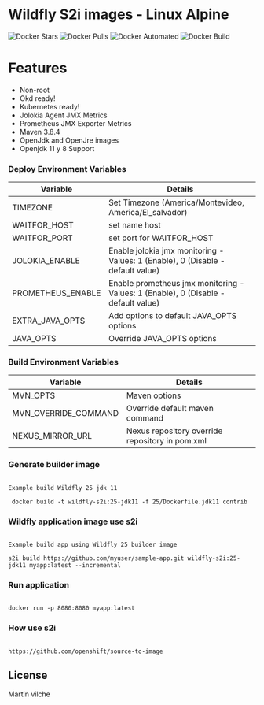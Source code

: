 # Wildfly S2i images - Linux Alpine

![Docker Stars](https://img.shields.io/docker/stars/mvilche/wildfly-s2i.svg)
![Docker Pulls](https://img.shields.io/docker/pulls/mvilche/wildfly-s2i.svg)
![Docker Automated](https://img.shields.io/docker/cloud/automated/mvilche/wildfly-s2i)
![Docker Build](https://img.shields.io/docker/cloud/build/mvilche/wildfly-s2i)


# Features

- Non-root
- Okd ready!
- Kubernetes ready!
- Jolokia Agent JMX Metrics
- Prometheus JMX Exporter Metrics
- Maven 3.8.4
- OpenJdk and OpenJre images
- Openjdk 11 y 8 Support


### Deploy Environment Variables 


| Variable | Details |
| ------ | ------ |
| TIMEZONE | Set Timezone (America/Montevideo, America/El_salvador) |
| WAITFOR_HOST | set name host |
| WAITFOR_PORT | set port for WAITFOR_HOST |
| JOLOKIA_ENABLE | Enable jolokia jmx monitoring - Values: 1 (Enable), 0 (Disable - default value)|
| PROMETHEUS_ENABLE | Enable prometheus jmx monitoring - Values: 1 (Enable), 0 (Disable - default value)|
| EXTRA_JAVA_OPTS | Add options to default JAVA_OPTS options |
| JAVA_OPTS | Override JAVA_OPTS options |



### Build Environment Variables 

| Variable | Details |
| ------ | ------ |
| MVN_OPTS | Maven options |
| MVN_OVERRIDE_COMMAND | Override default maven command |
| NEXUS_MIRROR_URL | Nexus repository override repository in pom.xml |




### Generate builder image

```console

Example build Wildfly 25 jdk 11

 docker build -t wildfly-s2i:25-jdk11 -f 25/Dockerfile.jdk11 contrib

```

### Wildfly application image use s2i

```console

Example build app using Wildfly 25 builder image

s2i build https://github.com/myuser/sample-app.git wildfly-s2i:25-jdk11 myapp:latest --incremental

```


### Run application

```console

docker run -p 8080:8080 myapp:latest

```

### How use s2i

```console

https://github.com/openshift/source-to-image

```




License
----

Martin vilche
